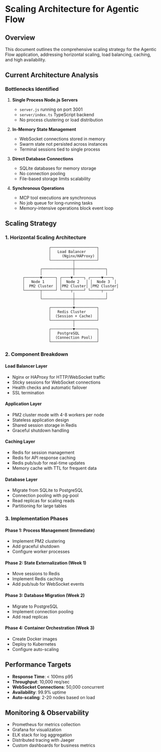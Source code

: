 # Scaling Architecture for Agentic Flow

## Overview

This document outlines the comprehensive scaling strategy for the Agentic Flow application, addressing horizontal scaling, load balancing, caching, and high availability.

## Current Architecture Analysis

### Bottlenecks Identified

1. **Single Process Node.js Servers**
   - `server.js` running on port 3001
   - `server/index.ts` TypeScript backend
   - No process clustering or load distribution

2. **In-Memory State Management**
   - WebSocket connections stored in memory
   - Swarm state not persisted across instances
   - Terminal sessions tied to single process

3. **Direct Database Connections**
   - SQLite databases for memory storage
   - No connection pooling
   - File-based storage limits scalability

4. **Synchronous Operations**
   - MCP tool executions are synchronous
   - No job queue for long-running tasks
   - Memory-intensive operations block event loop

## Scaling Strategy

### 1. Horizontal Scaling Architecture

```
                    ┌─────────────────────┐
                    │   Load Balancer     │
                    │     (Nginx/HAProxy) │
                    └──────────┬──────────┘
                               │
                ┌──────────────┼──────────────┐
                │              │              │
        ┌───────▼──────┐ ┌────▼─────┐ ┌─────▼────┐
        │   Node 1     │ │  Node 2   │ │  Node 3  │
        │  PM2 Cluster │ │PM2 Cluster│ │PM2 Cluster│
        └───────┬──────┘ └────┬─────┘ └─────┬────┘
                │              │              │
                └──────────────┼──────────────┘
                               │
                    ┌──────────▼──────────┐
                    │   Redis Cluster     │
                    │  (Session + Cache)  │
                    └──────────┬──────────┘
                               │
                    ┌──────────▼──────────┐
                    │   PostgreSQL        │
                    │  (Connection Pool)  │
                    └─────────────────────┘
```

### 2. Component Breakdown

#### Load Balancer Layer
- Nginx or HAProxy for HTTP/WebSocket traffic
- Sticky sessions for WebSocket connections
- Health checks and automatic failover
- SSL termination

#### Application Layer
- PM2 cluster mode with 4-8 workers per node
- Stateless application design
- Shared session storage in Redis
- Graceful shutdown handling

#### Caching Layer
- Redis for session management
- Redis for API response caching
- Redis pub/sub for real-time updates
- Memory cache with TTL for frequent data

#### Database Layer
- Migrate from SQLite to PostgreSQL
- Connection pooling with pg-pool
- Read replicas for scaling reads
- Partitioning for large tables

### 3. Implementation Phases

#### Phase 1: Process Management (Immediate)
- Implement PM2 clustering
- Add graceful shutdown
- Configure worker processes

#### Phase 2: State Externalization (Week 1)
- Move sessions to Redis
- Implement Redis caching
- Add pub/sub for WebSocket events

#### Phase 3: Database Migration (Week 2)
- Migrate to PostgreSQL
- Implement connection pooling
- Add read replicas

#### Phase 4: Container Orchestration (Week 3)
- Create Docker images
- Deploy to Kubernetes
- Configure auto-scaling

## Performance Targets

- **Response Time**: < 100ms p95
- **Throughput**: 10,000 req/sec
- **WebSocket Connections**: 50,000 concurrent
- **Availability**: 99.9% uptime
- **Auto-scaling**: 2-20 nodes based on load

## Monitoring & Observability

- Prometheus for metrics collection
- Grafana for visualization
- ELK stack for log aggregation
- Distributed tracing with Jaeger
- Custom dashboards for business metrics